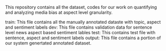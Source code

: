 This repository contains all the dataset, codes for our work on quantifying and analyzing media bias at aspect level granularity.

train: This file contains all the manually annotated dataste with topic, aspect and sentiment labels
dev: This file contains validation data for sentence level news aspect based sentiment lables
test: This contains test file with sentence, aspect and sentiment labels
output: This file contains a portion of our system genertated annotated dataset.

